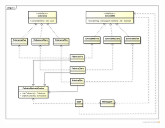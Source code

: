 ![Alt text](https://github.com/phoenixproject/poo2_2017/blob/master/Padroes_de_Projeto/Criacao/fabrica_abstrata/fabrica_abstrata_telefonia/src/main/java/br/edu/ifes/fabrica_abstrata_telefonia/digrama_fabrica_abstrata_telefonia.png?raw=true "Diagrama de Domínio do Problema")


